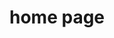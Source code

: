 ---
layout: home
title: home page

customHero:
  name: Lorecraft
  text: A builders village.
  tagline: Excepteur nulla labore do mollit in ullamco commodo consectetur. Sit et excepteur ipsum labore cupidatat ex tempor fugiat eu exercitation elit.
  image:
    src: /lorecraft/assets/images/logo.png
    alt: VitePress
  actions:
    - theme: alt
      text: Guide
      link: /page-one
  modalButton:
    theme: brand
    buttonText: tour
    videoUrl: https://www.youtube.com/embed/q29esGcuOWk
    videoTitle: This is new title


features:
  - icon: 🛠️
    title: Simple and minimal, always
    details: Duis sit qui culpa ex pariatur in voluptate id.
  - icon: 🛠️
    title: Another cool feature
    details: Fugiat excepteur pariatur deserunt incididunt fugiat officia ex aliqua mollit laborum consequat duis mollit incididunt.
  - icon: 🛠️
    title: Another cool feature
    details: Est duis aliquip anim occaecat eu mollit nostrud exercitation fugiat magna anim qui esse.
  - icon: 🛠️
    title: Another cool feature
    details: Est duis aliquip anim occaecat eu mollit nostrud exercitation fugiat magna anim qui esse.
  - icon: 🛠️
    title: Another cool feature
    details: Est duis aliquip anim occaecat eu mollit nostrud exercitation fugiat magna anim qui esse.
  - icon: 🛠️
    title: Another cool feature
    details: Est duis aliquip anim occaecat eu mollit nostrud exercitation fugiat magna anim qui esse.
  - icon: 🛠️
    title: Another cool feature
    details: Est duis aliquip anim occaecat eu mollit nostrud exercitation fugiat magna anim qui esse.
  - icon: 🛠️
    title: Another cool feature
    details: Est duis aliquip anim occaecat eu mollit nostrud exercitation fugiat magna anim qui esse.
  - icon: 🛠️
    title: Another cool feature
    details: Est duis aliquip anim occaecat eu mollit nostrud exercitation fugiat magna anim qui esse.
---
